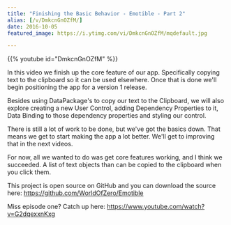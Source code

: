 ```yaml
---
title: "Finishing the Basic Behavior - Emotible - Part 2"
alias: [/v/DmkcnGnOZfM/]
date: 2016-10-05
featured_image: https://i.ytimg.com/vi/DmkcnGnOZfM/mqdefault.jpg

---
```


{{% youtube id="DmkcnGnOZfM" %}}

In this video we finish up the core feature of our app. Specifically copying text to the clipboard so it can be used elsewhere. Once that is done we'll begin positioning the app for a version 1 release.

Besides using DataPackage's to copy our text to the Clipboard, we will also explore creating a new User Control, adding Dependency Properties to it, Data Binding to those dependency properties and styling our control.

There is still a lot of work to be done, but we've got the basics down. That means we get to start making the app a lot better. We'll get to improving that in the next videos.

For now, all we wanted to do was get core features working, and I think we succeeded. A list of text objects than can be copied to the clipboard when you click them.

This project is open source on GitHub and you can download the source here: https://github.com/WorldOfZero/Emotible

Miss episode one? Catch up here: https://www.youtube.com/watch?v=G2dqexxnKxg